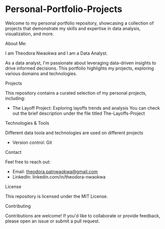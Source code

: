 # Personal-Portfolio-Projects


Welcome to my personal portfolio repository, showcasing a collection of projects that demonstrate my skills and expertise in data analysis, visualization, and more.

About Me:

I am Theodora Nwaokwa and I am a Data Analyst.

As a data analyst, I'm passionate about leveraging data-driven insights to drive informed decisions. This portfolio highlights my projects, exploring various domains and technologies.

Projects

This repository contains a curated selection of my personal projects, including:

- The Layoff Project: Exploring layoffs trends and analysis
You can check out the brief description under the file titled The-Layoffs-Project

Technologies & Tools

Different data toola and technologies are used on different projects
- Version control: Git

Contact

Feel free to reach out:

- Email: theodora.patnwaokwa@gmail.com
- LinkedIn: linkedin.com/in/theodora-nwaokwa
  

License

This repository is licensed under the MIT License.


Contributing

Contributions are welcome! If you'd like to collaborate or provide feedback, please open an issue or submit a pull request.






